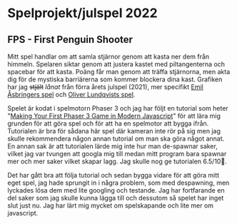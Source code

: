 # Spelprojekt/julspel 2022

## FPS - First Penguin Shooter

Mitt spel handlar om att samla stjärnor genom att kasta ner dem från himmeln. Spelaren siktar genom att justera kastet med piltangenterna och spacebar för att kasta. Poäng får man genom att träffa stjärnorna, men akta dig för de mystiska barriärerna som kommer blockera dina kast. 
Grafiken har jag ~~stjält~~ *lånat* från förra årets julspel (2021), mer specifikt [Emil Åsbringers spel](https://github.com/emilasbringer/phasertilemap) och [Oliver Lundqvists spel](https://github.com/NTIG-Umea/wu2-spel-Snubb). 

Spelet är kodat i spelmotorn Phaser 3 och jag har följt en tutorial som heter "[Making Your First Phaser 3 Game in Modern Javascript](https://blog.ourcade.co/posts/2020/make-first-phaser-3-game-modern-javascript-part1/)" för att lära mig grunden för att göra spel och för att ha en spelmotor att bygga ifrån. Tutorialen är bra för sådana här spel där kameran inte rör på sig men jag skulle rekommendera någon annan tutorial om man ska göra något annat. En annan sak är att tutorialen lärde mig inte hur man de-spawnar saker, vilket jag var tvungen att googla mig till medan mitt program bara spawnar mer och mer saker vilket skapar lagg. Jag skulle nog ge tutorialen 6.5/10🌟.

Det har gått bra att följa tutorial och sedan bygga vidare för att göra mitt eget spel, jag hade sprungit in i några problem, som med despawning, men lyckades lösa dem med lite googling och testande. Jag har fortfarande en del saker som jag skulle kunna lägga till och dessutom så spelet har inget slut just nu. Jag har lärt mig mycket om spelskapande och lite mer om javascript. 
